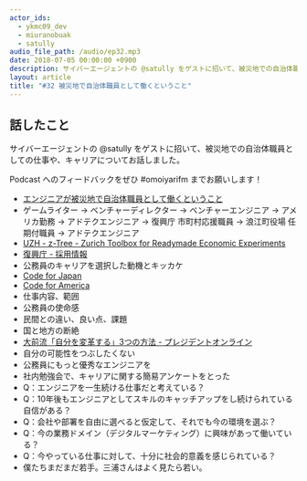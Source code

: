 ```yaml
---
actor_ids:
  - ykmc09_dev
  - miuranobuak
  - satully
audio_file_path: /audio/ep32.mp3
date: 2018-07-05 00:00:00 +0900
description: サイバーエージェントの @satully をゲストに招いて、被災地での自治体職員としての仕事や、キャリアについてお話しました。
layout: article
title: "#32 被災地で自治体職員として働くということ"
---
```


## 話したこと
サイバーエージェントの @satully をゲストに招いて、被災地での自治体職員としての仕事や、キャリアについてお話しました。

Podcast へのフィードバックをぜひ #omoiyarifm までお願いします！

- [エンジニアが被災地で自治体職員として働くということ](https://www.slideshare.net/Satully/20170513-75937950)
- ゲームライター → ベンチャーディレクター → ベンチャーエンジニア → アメリカ勤務 → アドテクエンジニア → 復興庁 市町村応援職員 → 浪江町役場 任期付職員 → アドテクエンジニア
- [UZH - z-Tree - Zurich Toolbox for Readymade Economic Experiments](http://www.ztree.uzh.ch/en.html)
- [復興庁 - 採用情報](http://www.reconstruction.go.jp/topics/main-cat9/sub-cat9-3/)
- 公務員のキャリアを選択した動機とキッカケ
- [Code for Japan](https://www.code4japan.org/)
- [Code for America](https://www.codeforamerica.org/)
- 仕事内容、範囲
- 公務員の使命感
- 民間との違い、良い点、課題
- 国と地方の断絶
- [大前流「自分を変革する」3つの方法 - プレジデントオンライン](http://president.jp/articles/-/17083)
- 自分の可能性をつぶしたくない
- 公務員にもっと優秀なエンジニアを
- 社内勉強会で、キャリアに関する簡易アンケートをとった
- Q：エンジニアを一生続ける仕事だと考えている？
- Q：10年後もエンジニアとしてスキルのキャッチアップをし続けられている自信がある？
- Q：会社や部署を自由に選べると仮定して、それでも今の環境を選ぶ？
- Q：今の業務ドメイン（デジタルマーケティング）に興味があって働いている？
- Q：今やっている仕事に対して、十分に社会的意義を感じられている？
- 僕たちまだまだ若手。三浦さんはよく見たら若い。
